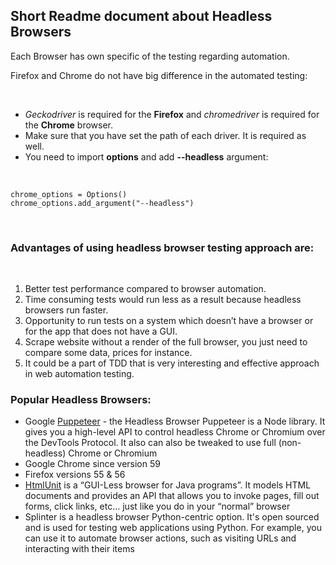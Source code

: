 <h2><b>Short Readme document about Headless Browsers</b></h2>

<p>Each Browser has own specific of the testing regarding automation.</p>

Firefox and Chrome do not have big difference in the automated testing:</p>
<br>
<ul>
<li><i>Geckodriver</i> is required for the <b>Firefox</b> and <i>chromedriver</i> is required for the <b>Chrome</b> browser.</li>
<li>Make sure that you have set the path of each driver. It is required as well.</li>
<li>You need to import <b>options</b> and add <b>--headless</b> argument:</li>
</ul>
<br>

<code>chrome_options = Options()</code>
<br>
<code>chrome_options.add_argument("--headless")</code>

<br>
<h3>Advantages of using <b>headless</b> browser testing approach are:</h3>
<br>
<ol>
   <li>Better test performance compared to browser automation.</li>
   <li>Time consuming tests would run less as a result because headless browsers run faster.</li>
   <li>Opportunity to run tests on a system which doesn’t have a browser or for the app that does not have a GUI.</li>
   <li>Scrape website without a render of the full browser, you just need to compare some data, prices for instance.</li>
   <li>It could be a part of TDD that is very interesting and effective approach in web automation testing.</li>
</ol>

<h3>Popular Headless Browsers:</h3>
<ul>
   <li>Google <a href="http://htmlunit.sourceforge.net/">Puppeteer</a> - the Headless Browser Puppeteer is a Node library. It gives you a high-level API to control headless Chrome or Chromium over the DevTools Protocol. It also can also be tweaked to use full (non-headless) Chrome or Chromium</li>
   <li>Google Chrome since version 59</li>
   <li>Firefox versions 55 & 56</li>
   <li><a href="https://developers.google.com/web/tools/puppeteer/">HtmlUnit</a> is a “GUI-Less browser for Java programs”. It models HTML documents and provides an API that allows you to invoke pages, fill out forms, click links, etc… just like you do in your “normal” browser</li>
   <li>Splinter is a headless browser Python-centric option.  It's open sourced and is used for testing web applications using Python.  For example, you can use it to automate browser actions, such as visiting URLs and interacting with their items</li>
</ul>
